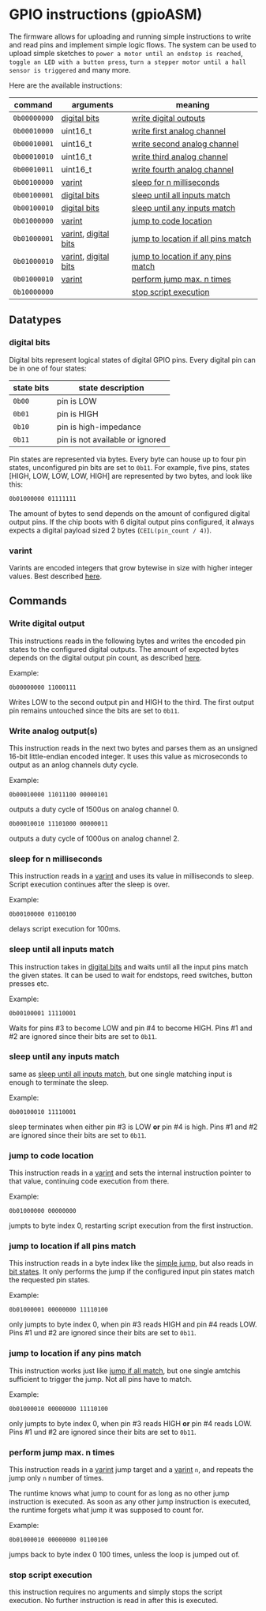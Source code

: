 # GPIO instructions (gpioASM)

The firmware allows for uploading and running simple instructions to write and read pins and implement simple logic flows.
The system can be used to upload simple sketches to `power a motor until an endstop is reached`, `toggle an LED with a button press`, `turn a stepper motor until a hall sensor is triggered` and many more.

Here are the available instructions:

| command | arguments | meaning |
| ------- | --------- | ------- |
| `0b00000000` | [digital bits](#digital-bits) | [write digital outputs](#write-digital-output) |
| `0b00010000` | uint16_t | [write first analog channel](#write-analog-outputs) |
| `0b00010001` | uint16_t | [write second analog channel](#write-analog-outputs) |
| `0b00010010` | uint16_t | [write third analog channel](#write-analog-outputs) |
| `0b00010011` | uint16_t | [write fourth analog channel](#write-analog-outputs) |
| `0b00100000` | [varint](#varint) | [sleep for n milliseconds](#sleep-for-n-milliseconds) |
| `0b00100001` | [digital bits](#digital-bits) | [sleep until all inputs match](#sleep-until-all-inputs-match) |
| `0b00100010` | [digital bits](#digital-bits) | [sleep until any inputs match](#sleep-until-any-inputs-match) |
| `0b01000000` | [varint](#varint) | [jump to code location](#jump-to-code-location) |
| `0b01000001` | [varint](#varint), [digital bits](#digital-bits) | [jump to location if all pins match](#jump-to-location-if-all-pins-match) |
| `0b01000010` | [varint](#varint), [digital bits](#digital-bits) | [jump to location if any pins match](#jump-to-location-if-any-pins-match) |
| `0b01000010` | [varint](#varint) | [perform jump max. n times](#perform-jump-max-n-times)
| `0b10000000` | | [stop script execution](#stop-script-execution)

## Datatypes

### digital bits

Digital bits represent logical states of digital GPIO pins.
Every digital pin can be in one of four states:

| state bits | state description |
| --- | --- |
| `0b00` | pin is LOW |
| `0b01` | pin is HIGH |
| `0b10` | pin is high-impedance |
| `0b11` | pin is not available or ignored |

Pin states are represented via bytes.
Every byte can house up to four pin states, unconfigured pin bits are set to `0b11`.
For example, five pins, states [HIGH, LOW, LOW, LOW, HIGH] are represented by two bytes, and look like this:

`0b01000000 01111111`

The amount of bytes to send depends on the amount of configured digital output pins.
If the chip boots with 6 digital output pins configured, it always expects a digital payload sized 2 bytes (`CEIL(pin_count / 4)`).

### varint

Varints are encoded integers that grow bytewise in size with higher integer values.
Best described [here](https://developers.google.com/protocol-buffers/docs/encoding).

## Commands


### Write digital output

This instructions reads in the following bytes and writes the encoded pin states to the configured digital outputs. The amount of expected bytes depends on the digital output pin count, as described [here](#digital-bits).

Example:

`0b00000000 11000111`

Writes LOW to the second output pin and HIGH to the third.
The first output pin remains untouched since the bits are set to `0b11`.

### Write analog output(s)

This instruction reads in the next two bytes and parses them as an unsigned 16-bit little-endian encoded integer.
It uses this value as microseconds to output as an anlog channels duty cycle.

Example:

`0b00010000 11011100 00000101`

outputs a duty cycle of 1500us on analog channel 0.

`0b00010010 11101000 00000011`

outputs a duty cycle of 1000us on analog channel 2.

### sleep for n milliseconds

This instruction reads in a [varint](#varint) and uses its value in milliseconds to sleep.
Script execution continues after the sleep is over.

Example:

`0b00100000 01100100`

delays script execution for 100ms.


### sleep until all inputs match

This instruction takes in [digital bits](#digital-bits) and waits until all the input pins match the given states.
It can be used to wait for endstops, reed switches, button presses etc.

Example:

`0b00100001 11110001`

Waits for pins #3 to become LOW and pin #4 to become HIGH.
Pins #1 and #2 are ignored since their bits are set to `0b11`.

### sleep until any inputs match

same as [sleep until all inputs match](#sleep-until-all-inputs-match), but one single matching input is enough to terminate the sleep.

Example:

`0b00100010 11110001`

sleep terminates when either pin #3 is LOW __or__ pin #4 is high.
Pins #1 and #2 are ignored since their bits are set to `0b11`.

### jump to code location

This instruction reads in a [varint](#varint) and sets the internal instruction pointer to that value, continuing code execution from there.

Example:

`0b01000000 00000000`

jumpts to byte index 0, restarting script execution from the first instruction.

### jump to location if all pins match

This instruction reads in a byte index like the [simple jump](#jump-to-code-location), but also reads in [bit states](#digital-bits).
It only performs the jump if the configured input pin states match the requested pin states.

Example:

`0b01000001 00000000 11110100`

only jumpts to byte index 0, when pin #3 reads HIGH and pin #4 reads LOW.
Pins #1 und #2 are ignored since their bits are set to `0b11`.

### jump to location if any pins match

This instruction works just like [jump if all match](#jump-to-location-if-all-pins-match), but one single amtchis sufficient to trigger the jump. Not all pins have to match.

Example:

`0b01000010 00000000 11110100`

only jumpts to byte index 0, when pin #3 reads HIGH __or__ pin #4 reads LOW.
Pins #1 und #2 are ignored since their bits are set to `0b11`.

### perform jump max. n times

This instruction reads in a [varint](#varint) jump target and a [varint](#varint) `n`, and repeats the jump only `n` number of times.

The runtime knows what jump to count for as long as no other jump instruction is executed.
As soon as any other jump instruction is executed, the runtime forgets what jump it was supposed to count for.

Example:

`0b01000010 00000000 01100100`

jumps back to byte index 0 100 times, unless the loop is jumped out of.

### stop script execution

this instruction requires no arguments and simply stops the script execution.
No further instruction is read in after this is executed.